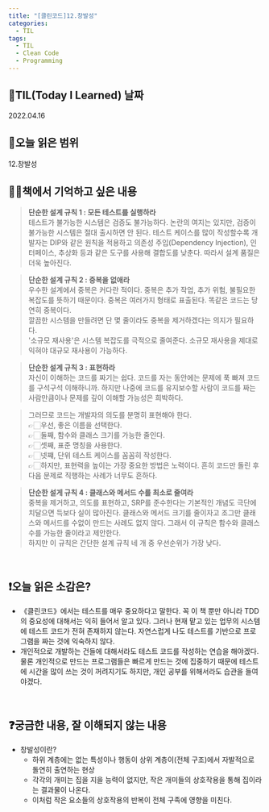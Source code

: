 ```yaml
---
title: "[클린코드]12.창발성"
categories:
  - TIL
tags:
  - TIL
  - Clean Code
  - Programming
---
```


## 📆TIL(Today I Learned) 날짜

2022.04.16

## 📑오늘 읽은 범위

12.창발성

## ✍🏻책에서 기억하고 싶은 내용

> **단순한 설계 규칙 1 : 모든 테스트를 실행하라**  
> 테스트가 불가능한 시스템은 검증도 불가능하다. 논란의 여지는 있지만, 검증이 불가능한 시스템은 절대 출시하면 안 된다.
> 테스트 케이스를 많이 작성할수록 개발자는 DIP와 같은 원칙을 적용하고 의존성 주입(Dependency Injection), 인터페이스, 추상화 등과 같은 도구를 사용해 결합도를 낮춘다. 따라서 설계 품질은 더욱 높아진다.

> **단순한 설계 규칙 2 : 중복을 없애라**  
> 우수한 설계에서 중복은 커다란 적이다. 중복은 추가 작업, 추가 위험, 불필요한 복잡도를 뜻하기 때문이다. 중복은 여러가지 형태로 표출된다. 똑같은 코드는 당연히 중복이다.  
> 깔끔한 시스템을 만들려면 단 몇 줄이라도 중복을 제거하겠다는 의지가 필요하다.  
> '소규모 재사용'은 시스템 복잡도를 극적으로 줄여준다. 소규모 재사용을 제대로 익혀야 대규모 재사용이 가능하다.

> **단순한 설계 규칙 3 : 표현하라**  
> 자신이 이해하는 코드를 짜기는 쉽다. 코드를 자는 동안에는 문제에 푹 빠져 코드를 구석구석 이해하니까. 하지만 나중에 코드를 유지보수할 사람이 코드를 짜는 사람만큼이나 문제를 깊이 이해할 가능성은 희박하다.

> 그러므로 코드는 개발자의 의도를 분명히 표현해야 한다.  
> 👉🏻우선, 좋은 이름을 선택한다.  
> 👉🏻둘째, 함수와 클래스 크기를 가능한 줄인다.  
> 👉🏻셋째, 표준 명칭을 사용한다.  
> 👉🏻넷쨰, 단위 테스트 케이스를 꼼꼼히 작성한다.  
> 👉🏻하지만, 표현력을 높이는 가장 중요한 방법은 노력이다. 흔히 코드만 돌린 후 다음 문제로 직행하는 사례가 너무도 흔하다.

> **단순한 설게 규칙 4 : 클래스와 메서드 수를 최소로 줄여라**  
> 중복을 제거하고, 의도를 표현하고, SRP를 준수한다는 기본적인 개념도 극단에 치달으면 득보다 실이 많아진다. 클래스와 메서드 크기를 줄이자고 조그만 클래스와 메서드를 수없이 만드는 사례도 없지 않다. 그래서 이 규칙은 함수와 클래스 수를 가능한 줄이라고 제안한다.  
> 하지만 이 규칙은 간단한 설계 규칙 네 개 중 우선순위가 가장 낮다.

<br />

## ❗오늘 읽은 소감은?

- 《클린코드》에서는 테스트를 매우 중요하다고 말한다. 꼭 이 책 뿐만 아니라 TDD의 중요성에 대해서는 익히 들어서 알고 있다. 그러나 현재 맡고 있는 업무의 시스템에 테스트 코드가 전혀 존재하지 않는다. 자연스럽게 나도 테스트를 기반으로 프로그램을 짜는 것에 익숙하지 않다.
- 개인적으로 개발하는 건들에 대해서라도 테스트 코드를 작성하는 연습을 해야겠다. 물론 개인적으로 만드는 프로그램들은 빠르게 만드는 것에 집중하기 때문에 테스트에 시간을 많이 쓰는 것이 꺼려지기도 하지만, 개인 공부를 위해서라도 습관을 들여야겠다.

<br />

## ❓궁금한 내용, 잘 이해되지 않는 내용

- 창발성이란?
  - 하위 계층에는 없는 특성이나 행동이 상위 계층이(전체 구조)에서 자발적으로 돌연히 출연하는 현상
  - 각각의 개미는 집을 지을 능력이 없지만, 작은 개미들의 상호작용을 통해 집이라는 결과물이 나온다.
  - 이처럼 작은 요소들의 상호작용의 반복이 전체 구족에 영향을 미친다.
